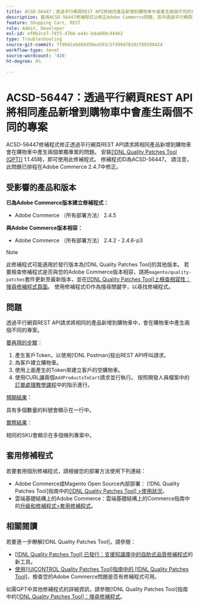 ```yaml
---
title: ACSD-56447：透過平行網頁REST API將相同產品新增到購物車中會產生兩個不同的專案
description: 套用ACSD-56447修補程式以修正Adobe Commerce問題，其中透過平行網頁REST API請求將相同產品新增到購物車會在購物車中產生兩個單獨的專案。
feature: Shopping Cart, REST
role: Admin, Developer
exl-id: ef0b2ce7-74f5-47b6-a44c-bda898c444b2
type: Troubleshooting
source-git-commit: 7fdb02a6d89d50ea593c5fd99d78101f89198424
workflow-type: tm+mt
source-wordcount: '416'
ht-degree: 0%

---
```


# ACSD-56447：透過平行網頁REST API將相同產品新增到購物車中會產生兩個不同的專案

ACSD-56447修補程式修正透過平行網頁REST API請求將相同產品新增到購物車會在購物車中產生兩個單獨專案的問題。 安裝[[!DNL Quality Patches Tool (QPT)]](https://experienceleague.adobe.com/en/docs/commerce-operations/tools/quality-patches-tool/quality-patches-tool-to-self-serve-quality-patches) 1.1.45時，即可使用此修補程式。 修補程式ID為ACSD-56447。 請注意，此問題已排程在Adobe Commerce 2.4.7中修正。

## 受影響的產品和版本

**已為Adobe Commerce版本建立修補程式：**

* Adobe Commerce （所有部署方法） 2.4.5

**與Adobe Commerce版本相容：**

* Adobe Commerce （所有部署方法） 2.4.2 - 2.4.6-p3

>[!NOTE]
>
>此修補程式可能適用於發行版本為[!DNL Quality Patches Tool]的其他版本。 若要檢查修補程式是否與您的Adobe Commerce版本相容，請將`magento/quality-patches`套件更新至最新版本，並在[[!DNL Quality Patches Tool]上檢查相容性：搜尋修補程式頁面](https://experienceleague.adobe.com/tools/commerce-quality-patches/index.html)。 使用修補程式ID作為搜尋關鍵字，以尋找修補程式。

## 問題

透過平行網頁REST API請求將相同的產品新增到購物車中，會在購物車中產生兩個不同的專案。

<u>要再現的步驟</u>：

1. 產生客戶Token，以使用[!DNL Postman]發出REST API呼叫請求。
1. 為客戶建立購物車。
1. 使用上面產生的Token來建立客戶的空購物車。
1. 使用CURL讓兩個`AddProductsToCart`請求並行執行。 按照開發人員檔案中的[訂單處理教學課程](https://developer.adobe.com/commerce/webapi/rest/tutorials/orders/)中的指示進行。

<u>預期結果</u>：

具有多個數量的料號會顯示在一行中。

<u>實際結果</u>：

相同的SKU會顯示在多個條列專案中。

## 套用修補程式

若要套用個別修補程式，請根據您的部署方法使用下列連結：

* Adobe Commerce或Magento Open Source內部部署： [!DNL Quality Patches Tool]指南中的[[!DNL Quality Patches Tool] >使用狀況](/help/tools/quality-patches-tool/usage.md)。
* 雲端基礎結構上的Adobe Commerce：雲端基礎結構上的Commerce指南中的[升級和修補程式>套用修補程式](https://experienceleague.adobe.com/docs/commerce-cloud-service/user-guide/develop/upgrade/apply-patches.html)。

## 相關閱讀

若要進一步瞭解[!DNL Quality Patches Tool]，請參閱：

* [[!DNL Quality Patches Tool] 已發行：支援知識庫中的自助式品質修補程式](https://experienceleague.adobe.com/en/docs/commerce-operations/tools/quality-patches-tool/quality-patches-tool-to-self-serve-quality-patches)的新工具。
* [使用[!UICONTROL Quality Patches Tool]指南中的 [!DNL Quality Patches Tool]](/help/tools/quality-patches-tool/patches-available-in-qpt/check-patch-for-magento-issue-with-magento-quality-patches.md)，檢查您的Adobe Commerce問題是否有修補程式可用。


如需QPT中其他修補程式的詳細資訊，請參閱[!DNL Quality Patches Tool]指南中的[[!DNL Quality Patches Tool]：搜尋修補程式](https://experienceleague.adobe.com/tools/commerce-quality-patches/index.html)。
